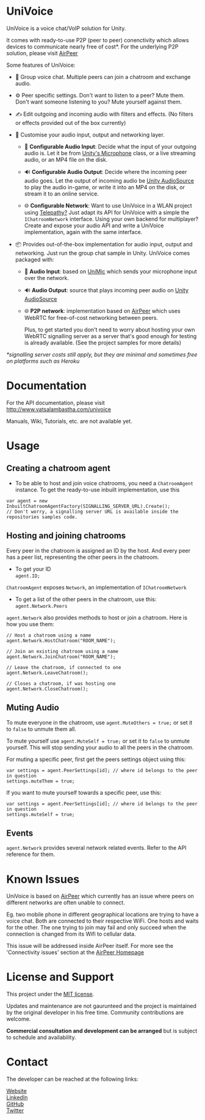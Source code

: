 # UniVoice
UniVoice is a voice chat/VoIP solution for Unity.
  
It comes with ready-to-use P2P (peer to peer) conenctivity which allows devices to communicate nearly free of cost*. For the underlying P2P solution, please visit [AirPeer](https://www.github.com/adrenak/airpeer)  

Some features of UniVoice:
- 👥 Group voice chat. Multiple peers can join a chatroom and exchange audio.  

- ⚙ Peer specific settings. Don't want to listen to a peer? Mute them. Don't want someone listening to you? Mute yourself against them.

- ✍ Edit outgoing and incoming audio with filters and effects. (No filters or effects provided out of the box currently)
  
- 🎨 Customise your audio input, output and networking layer. 
  * 🎤 __Configurable Audio Input__: Decide what the input of your outgoing audio is. Let it be from [Unity's Microphone](https://docs.unity3d.com/ScriptReference/Microphone.html) class, or a live streaming audio, or an MP4 file on the disk.
    
  * 🔊 __Configurable Audio Output__:  Decide where the incoming peer audio goes. Let the output of incoming audio be [Unity AudioSource](https://docs.unity3d.com/ScriptReference/AudioSource.html) to play the audio in-game, or write it into an MP4 on the disk, or stream it to an online service.

  * 🌐 __Configurable Network__: Want to use UniVoice in a WLAN project using [Telepathy?](https://github.com/vis2k/Telepathy) Just adapt its API for UniVoice with a simple the `IChatroomNetwork` interface. Using your own backend for multiplayer? Create and expose your audio API and write a UniVoice implementation, again with the same interface.
  
- 📦 Provides out-of-the-box implementation for audio input, output and networking. Just run the group chat sample in Unity. UniVoice comes packaged with:
  * 🎤 __Audio Input__: based on [UniMic](https://www.github.com/adrenak/unimic) which sends your microphone input over the network.  

  * 🔊 __Audio Output__: source that plays incoming peer audio on [Unity AudioSource](https://docs.unity3d.com/ScriptReference/AudioSource.html)  

  * 🌐 __P2P network__: implementation based on [AirPeer](https://www.github.com/adrenak/airpeer) which uses WebRTC for free-of-cost networking between peers. 
  
    Plus, to get started you don't need to worry about hosting your own WebRTC signalling server as a server that's good enough for testing is already available. (See the project samples for more details)

_*signalling server costs still apply, but they are minimal and sometimes free on platforms such as Heroku_

# Documentation
For the API documentation, please visit http://www.vatsalambastha.com/univoice
  
Manuals, Wiki, Tutorials, etc. are not available yet.
  
# Usage
## Creating a chatroom agent
- To be able to host and join voice chatrooms, you need a `ChatroomAgent` instance. To get the ready-to-use inbuilt implementation, use this
  
```
var agent = new InbuiltChatroomAgentFactory(SIGNALLING_SERVER_URL).Create();
// Don't worry, a signalling server URL is available inside the repositories samples code. 
```

## Hosting and joining chatrooms
Every peer in the chatroom is assigned an ID by the host. And every peer has a peer list, representing the other peers in the chatroom.
  
- To get your ID  
`agent.ID;`
  
`ChatroomAgent` exposes `Network`, an implementation of `IChatroomNetwork`
  
- To get a list of the other peers in the chatroom, use this:  
`agent.Network.Peers`

`agent.Network` also provides methods to host or join a chatroom. Here is how you use them:
  
```
// Host a chatroom using a name
agent.Network.HostChatroom("ROOM_NAME"); 

// Join an existing chatroom using a name
agent.Network.JoinChatroom("ROOM_NAME");

// Leave the chatroom, if connected to one
agent.Network.LeaveChatroom();

// Closes a chatroom, if was hosting one
agent.Network.CloseChatroom();

```
## Muting Audio
To mute everyone in the chatroom, use `agent.MuteOthers = true;` or set it to `false` to unmute them all.  
  
To mute yourself use `agent.MuteSelf = true;` or set it to `false` to unmute yourself. This will stop sending your audio to all the peers in the chatroom.

For muting a specific peer, first get the peers settings object using this:  
```
var settings = agent.PeerSettings[id]; // where id belongs to the peer in question
settings.muteThem = true;
```
  
If you want to mute yourself towards a specific peer, use this:
```
var settings = agent.PeerSettings[id]; // where id belongs to the peer in question
settings.muteSelf = true;
```

## Events
`agent.Network` provides several network related events. Refer to the API reference for them.

# Known Issues
UniVoice is based on [AirPeer](https://www.github.com/adrenak/airpeer) which currently has an issue where peers on different networks are often unable to connect.
    
Eg. two mobile phone in different geographical locations are trying to have a voice chat. Both are connected to their respective WiFi. One hosts and waits for the other. The one trying to join may fail and only succeed when the connection is changed from its Wifi to cellular data.
    
This issue will be addressed inside AirPeer itself. For more see the 'Connectivity issues' section at the [AirPeer Homepage](http://www.vatsalambastha.com/airpeer) 

# License and Support
This project under the [MIT license](https://github.com/adrenak/univoice/blob/master/LICENSE).

Updates and maintenance are not gaurunteed and the project is maintained by the original developer in his free time. Community contributions are welcome.
  
__Commercial consultation and development can be arranged__ but is subject to schedule and availability.  
  
# Contact
The developer can be reached at the following links:
  
[Website](http://www.vatsalambastha.com)  
[LinkedIn](https://www.linkedin.com/in/vatsalAmbastha)  
[GitHub](https://www.github.com/adrenak)  
[Twitter](https://www.twitter.com/vatsalAmbastha)  